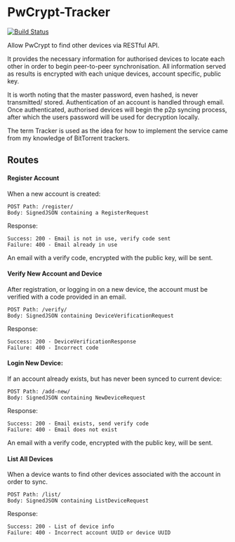 # PwCrypt-Tracker

[![Build Status](https://travis-ci.com/DanielMajoinen/PwCrypt-Tracker.svg?token=aBjt9HY25c6nESBMDy73&branch=develop)](https://travis-ci.com/DanielMajoinen/PwCrypt-Tracker)

Allow PwCrypt to find other devices via RESTful API.

It provides the necessary information for authorised devices to locate each 
other in order to begin peer-to-peer synchronisation. All information served as 
results is encrypted with each unique devices, account specific, public key. 

It is worth noting that the master password, even hashed, is never transmitted/
stored. Authentication of an account is handled through email. Once 
authenticated, authorised devices will begin the p2p syncing process, 
after which the users password will be used for decryption locally.

The term Tracker is used as the idea for how to implement the service came 
from my knowledge of BitTorrent trackers.

## Routes

#### Register Account

When a new account is created:

    POST Path: /register/
    Body: SignedJSON containing a RegisterRequest

Response:

    Success: 200 - Email is not in use, verify code sent
    Failure: 400 - Email already in use

An email with a verify code, encrypted with the public key, will be sent. 

#### Verify New Account and Device

After registration, or logging in on a new device, the account must be verified 
with a code provided in an email.

    POST Path: /verify/
    Body: SignedJSON containing DeviceVerificationRequest

Response:

    Success: 200 - DeviceVerificationResponse
    Failure: 400 - Incorrect code

#### Login New Device:

If an account already exists, but has never been synced to current device:

    POST Path: /add-new/
    Body: SignedJSON containing NewDeviceRequest

Response:

    Success: 200 - Email exists, send verify code
    Failure: 400 - Email does not exist

An email with a verify code, encrypted with the public key, will be sent. 

#### List All Devices

When a device wants to find other devices associated with the account in order to sync.

    POST Path: /list/
    Body: SignedJSON containing ListDeviceRequest

Response:

    Success: 200 - List of device info
    Failure: 400 - Incorrect account UUID or device UUID
